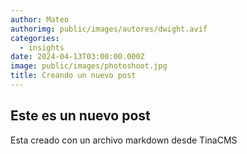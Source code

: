 ```yaml
---
author: Mateo
authorimg: public/images/autores/dwight.avif
categories:
  - insights
date: 2024-04-13T03:00:00.000Z
image: public/images/photoshoot.jpg
title: Creando un nuevo post
---
```


## Este es un nuevo post 

Esta creado con un archivo markdown desde TinaCMS
